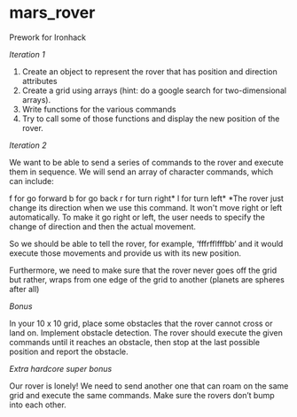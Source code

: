 # mars_rover
Prework for Ironhack

*Iteration 1*
1) Create an object to represent the rover that has position and direction attributes 
2) Create a grid using arrays (hint: do a google search for two-dimensional arrays). 
3) Write functions for the various commands 
4) Try to call some of those functions and display the new position of the rover.

*Iteration 2*

We want to be able to send a series of commands to the rover and execute them in sequence.
We will send an array of character commands, which can include:

f for go forward
b for go back
r for turn right*
l for turn left*
*The rover just change its direction when we use this command. 
It won't move right or left automatically. To make it go right or left, the user needs to specify 
the change of direction and then the actual movement.

So we should be able to tell the rover, for example, ‘fffrfflfffbb’ and it would execute those movements
and provide us with its new position.

Furthermore, we need to make sure that the rover never goes off the grid but rather, wraps from one edge of the grid 
to another (planets are spheres after all)

*Bonus*

In your 10 x 10 grid, place some obstacles that the rover cannot cross or land on.
Implement obstacle detection. The rover should execute the given commands until it reaches an obstacle, 
then stop at the last possible position and report the obstacle.

*Extra hardcore super bonus*

Our rover is lonely! We need to send another one that can roam on the same grid and execute the same commands. 
Make sure the rovers don’t bump into each other.
